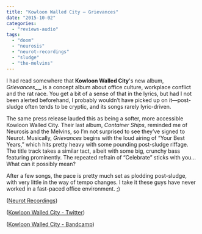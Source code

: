 ```yaml
---
title: "Kowloon Walled City – Grievances"
date: "2015-10-02"
categories: 
  - "reviews-audio"
tags: 
  - "doom"
  - "neurosis"
  - "neurot-recordings"
  - "sludge"
  - "the-melvins"
---
```


I had read somewhere that **Kowloon Walled City**'s new album, _Grievances__,_ is a concept album about office culture, workplace conflict and the rat race. You get a bit of a sense of that in the lyrics, but had I not been alerted beforehand, I probably wouldn’t have picked up on it—post-sludge often tends to be cryptic, and its songs rarely lyric-driven.

The same press release lauded this as being a softer, more accessible Kowloon Walled City. Their last album, _Container Ships_, reminded me of Neurosis and the Melvins, so I’m not surprised to see they’ve signed to Neurot. Musically, _Grievances_ begins with the loud airing of “Your Best Years,” which hits pretty heavy with some pounding post-sludge riffage. The title track takes a similar tact, albeit with some big, crunchy bass featuring prominently. The repeated refrain of “Celebrate” sticks with you… What can it possibly mean?

After a few songs, the pace is pretty much set as plodding post-sludge, with very little in the way of tempo changes. I take it these guys have never worked in a fast-paced office environment. ;)

([Neurot Recordings](http://www.neurotrecordings.com/artists/kowloonwalledcity/kwc.php))

([Kowloon Walled City - Twitter](https://twitter.com/kowloonwalled))

([Kowloon Walled City - Bandcamp](https://kowloonwalledcity.bandcamp.com/))
